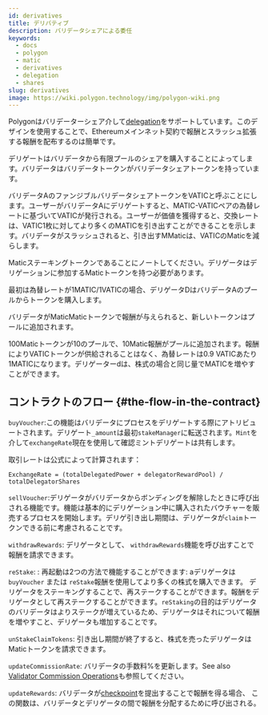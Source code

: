 ```yaml
---
id: derivatives
title: デリバティブ
description: バリデータシェアによる委任
keywords:
  - docs
  - polygon
  - matic
  - derivatives
  - delegation
  - shares
slug: derivatives
image: https://wiki.polygon.technology/img/polygon-wiki.png
---
```


Polygonはバリデーターシェア介して[delegation](/docs/maintain/glossary#delegator)をサポートしています。このデザインを使用することで、Ethereumメインネット契約で報酬とスラッシュ拡張する報酬を配布するのは簡単です。

デリゲートはバリデータから有限プールのシェアを購入することによってします。バリデータはバリデータトークンがバリデータシェアトークンを持っています。

バリデータAのファンジブルバリデータシェアトークンをVATICと呼ぶことにします。ユーザーがバリデータAにデリゲートすると、MATIC-VATICペアの為替レートに基づいてVATICが発行される。ユーザーが価値を獲得すると、交換レートは、VATIC1枚に対してより多くのMATICを引き出すことができることを示します。バリデータがスラッシュされると、引き出すMMaticは、VATICのMaticを減らします。

Maticステーキングトークンであることにノートしてください。デリゲータはデリゲーションに参加するMaticトークンを持つ必要があります。

最初は為替レートが1MATIC/1VATICの場合、デリゲータDはバリデータAのプールからトークンを購入します。

バリデータがMaticMaticトークンで報酬が与えられると、新しいトークンはプールに追加されます。

100Maticトークンが10のプールで、10Matic報酬がプールに追加されます。報酬によりVATICトークンが供給されることはなく、為替レートは0.9 VATICあたり1MATICになります。デリゲーターdは、株式の場合と同じ量でMATICを増やすことができます。

## コントラクトのフロー {#the-flow-in-the-contract}

`buyVoucher`:この機能はバリデータにプロセスをデリゲートする際にアトリビュートされます。デリゲート`_amount`は最初`stakeManager`に転送されます。`Mint`を介して`exchangeRate`現在を使用して確認ミントデリゲートは共有します。

取引レートは公式によって計算されます：

`ExchangeRate = (totalDelegatedPower + delegatorRewardPool) / totalDelegatorShares`

`sellVoucher`:デリゲータがバリデータからボンディングを解除したときに呼び出される機能です。機能は基本的にデリゲーション中に購入されたバウチャーを販売するプロセスを開始します。デリゲ引き出し期間は、デリゲータが`claim`トークンできる前に考慮されることです。

`withdrawRewards`: デリゲータとして、 `withdrawRewards`機能を呼び出すことで報酬を請求できます。

`reStake`: : 再起動は2つの方法で機能することができます: aデリゲータは `buyVoucher` または `reStake`報酬を使用してより多くの株式を購入できます。 デリゲータをステーキングすることで、再ステークすることができます。報酬をデリゲータとして再ステークすることができます。`reStaking`の目的はデリゲータのバリデータはよりステークが増えているため、デリゲータはそれについて報酬を増やすこと、デリゲータも増加することです。

`unStakeClaimTokens`: 引き出し期間が終了すると、株式を売ったデリゲータはMaticトークンを請求できます。

`updateCommissionRate`: バリデータの手数料%を更新します。See also [Validator Commission Operations](/docs/maintain/validate/validator-commission-operations)も参照してください。

`updateRewards`: バリデータが[checkpoint](/docs/maintain/glossary#checkpoint-transaction)を提出することで報酬を得る場合、 この関数は、バリデータとデリゲータの間で報酬を分配するために呼び出される。
